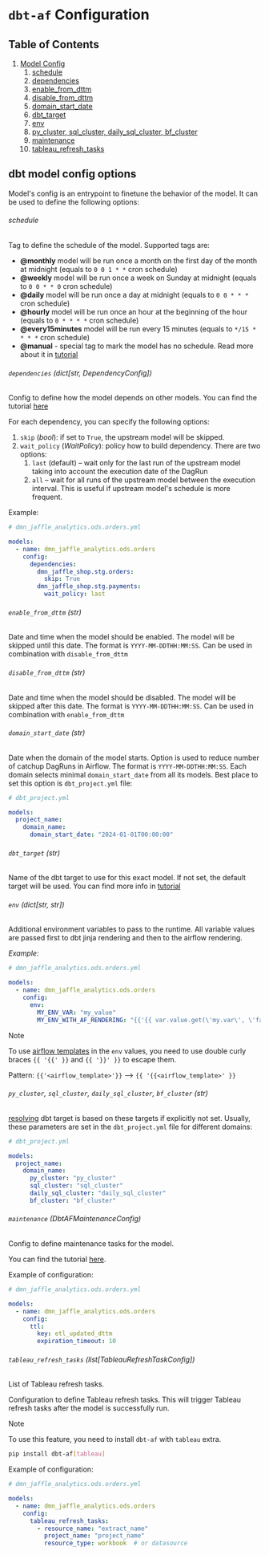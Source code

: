 # `dbt-af` Configuration

## Table of Contents

1. [Model Config](#dbt-model-config-options)
    1. [schedule](#schedule)
    2. [dependencies](#dependencies-_dictstr-dependencyconfig_)
    3. [enable_from_dttm](#enable_from_dttm-_str_)
    4. [disable_from_dttm](#disable_from_dttm-_str_)
    5. [domain_start_date](#domain_start_date-_str_)
    6. [dbt_target](#dbt_target-_str_)
    7. [env](#env-dictstr-str)
    8. [py_cluster, sql_cluster, daily_sql_cluster, bf_cluster](#py_cluster-sql_cluster-daily_sql_cluster-bf_cluster-_str_)
    9. [maintenance](#maintenance-_dbtafmaintenanceconfig_)
    10. [tableau_refresh_tasks](#tableau_refresh_tasks-_listtableaurefreshtaskconfig_)

## dbt model config options

Model's config is an entrypoint to finetune the behavior of the model. It can be used to define the following options:

###### schedule

Tag to define the schedule of the model. Supported tags are:

- **@monthly** model will be run once a month on the first day of the month at midnight
  (equals to `0 0 1 * *` cron schedule)
- **@weekly** model will be run once a week on Sunday at midnight (equals to `0 0 * * 0` cron schedule)
- **@daily** model will be run once a day at midnight (equals to `0 0 * * *` cron schedule)
- **@hourly** model will be run once an hour at the beginning of the hour (equals to `0 * * * *` cron schedule)
- **@every15minutes** model will be run every 15 minutes (equals to `*/15 * * * *` cron schedule)
- **@manual** - special tag to mark the model has no schedule. Read more about it
  in [tutorial](../examples/manual_scheduling.md)

###### `dependencies` (_dict[str, DependencyConfig]_)

Сonfig to define how the model depends on other models.
You can find the tutorial [here](../examples/dependencies_management.md)

For each dependency, you can specify the following options:

1. `skip` (_bool_): if set to `True`, the upstream model will be skipped.
2. `wait_policy` (_WaitPolicy_): policy how to build dependency. There are two options:
    1. `last` (default) – wait only for the last run of the upstream model taking into account the execution date of the
       DagRun
    2. `all` – wait for all runs of the upstream model between the execution interval. This is useful if upstream
       model's schedule is more frequent.

Example:

```yaml
# dmn_jaffle_analytics.ods.orders.yml

models:
  - name: dmn_jaffle_analytics.ods.orders
    config:
      dependencies:
        dmn_jaffle_shop.stg.orders:
          skip: True
        dmn_jaffle_shop.stg.payments:
          wait_policy: last
```

###### `enable_from_dttm` (_str_)

Date and time when the model should be enabled. The model will be skipped until this
date. The format is `YYYY-MM-DDTHH:MM:SS`. Can be used in combination with `disable_from_dttm`

###### `disable_from_dttm` (_str_)

Date and time when the model should be disabled. The model will be skipped after this
date. The format is `YYYY-MM-DDTHH:MM:SS`. Can be used in combination with `enable_from_dttm`

###### `domain_start_date` (_str_)

Date when the domain of the model starts. Option is used to reduce number of catchup
DagRuns in Airflow. The format is `YYYY-MM-DDTHH:MM:SS`. Each domain selects minimal `domain_start_date` from all its
models. Best place to set this option is `dbt_project.yml` file:

```yaml
# dbt_project.yml

models:
  project_name:
    domain_name:
      domain_start_date: "2024-01-01T00:00:00"
```

###### `dbt_target` (_str_)

Name of the dbt target to use for this exact model. If not set, the default target will be used.
You can find more info in [tutorial](../examples/advanced_project.md#explicit-dbt-target)

###### `env` (dict[str, str])

Additional environment variables to pass to the runtime.
All variable values are passed first to dbt jinja rendering and then to the airflow rendering.

_Example:_

```yaml
# dmn_jaffle_analytics.ods.orders.yml

models:
  - name: dmn_jaffle_analytics.ods.orders
    config:
      env:
        MY_ENV_VAR: "my_value"
        MY_ENV_WITH_AF_RENDERING: "{{'{{ var.value.get(\'my.var\', \'fallback\') }}'}}"
```

> [!NOTE]
> To use [airflow templates](https://airflow.apache.org/docs/apache-airflow/stable/templates-ref.html#) in the `env`
> values, you need to use double curly braces `{{ '{{' }}` and `{{ '}}' }}` to escape them.
>
> Pattern: `{{'<airflow_template>'}}` --> `{{ '{{<airflow_template>' }}`

###### `py_cluster`, `sql_cluster`, `daily_sql_cluster`, `bf_cluster` (_str_)

[resolving](../examples/advanced_project.md#how-is-the-target-determined) dbt target is based on these targets
if explicitly not set. Usually, these parameters are set in the `dbt_project.yml` file for different domains:

```yaml
# dbt_project.yml

models:
  project_name:
    domain_name:
      py_cluster: "py_cluster"
      sql_cluster: "sql_cluster"
      daily_sql_cluster: "daily_sql_cluster"
      bf_cluster: "bf_cluster"
```  

###### `maintenance` (_DbtAFMaintenanceConfig_)

Config to define maintenance tasks for the model.

You can find the tutorial [here](../examples/maintenance_and_source_freshness.md#maintenance-tasks).

Example of configuration:

```yaml
# dmn_jaffle_analytics.ods.orders.yml

models:
  - name: dmn_jaffle_analytics.ods.orders
    config:
      ttl:
        key: etl_updated_dttm
        expiration_timeout: 10
```

###### `tableau_refresh_tasks` (_list[TableauRefreshTaskConfig]_)

List of Tableau refresh tasks.

Configuration to define Tableau refresh tasks. This will trigger Tableau refresh tasks after the model is successfully
run.

> [!NOTE]
> To use this feature, you need to install `dbt-af` with `tableau` extra.
> ```bash
> pip install dbt-af[tableau]
> ```

Example of configuration:

```yaml
# dmn_jaffle_analytics.ods.orders.yml

models:
  - name: dmn_jaffle_analytics.ods.orders
    config:
      tableau_refresh_tasks:
        - resource_name: "extract_name"
          project_name: "project_name"
          resource_type: workbook  # or datasource
```

